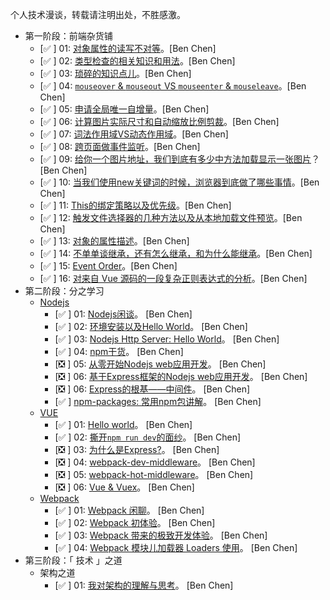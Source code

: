 个人技术漫谈，转载请注明出处，不胜感激。

- 第一阶段：前端杂货铺
    + [✅ ] 01: [对象属性的读写不对等](./Stage_1/01/README.md)。[Ben Chen]
    + [✅ ] 02: [类型检查的相关知识和用法](./Stage_1/02/README.md)。[Ben Chen]
    + [✅ ] 03: [琐碎的知识点儿](./Stage_1/03/README.md)。[Ben Chen]
    + [✅ ] 04: [`mouseover` & `mouseout` VS `mouseenter` & `mouseleave`](./Stage_1/04/README.md)。[Ben Chen]
    + [✅ ] 05: [申请全局唯一自增量](./Stage_1/05/README.md)。[Ben Chen]
    + [✅ ] 06: [计算图片实际尺寸和自动缩放比例剪裁](./Stage_1/06/README.md)。[Ben Chen]
    + [✅ ] 07: [词法作用域VS动态作用域](./Stage_1/07/README.md)。[Ben Chen]
    + [✅ ] 08: [跨页面做事件监听](./Stage_1/08/README.md)。[Ben Chen]
    + [✅ ] 09: [给你一个图片地址，我们到底有多少中方法加载显示一张图片](./Stage_1/09/README.md)？[Ben Chen]
    + [✅ ] 10: [当我们使用new关键词的时候，浏览器到底做了哪些事情](./Stage_1/10/README.md)。[Ben Chen]
    + [✅ ] 11: [This的绑定策略以及优先级](./Stage_1/11/README.md)。[Ben Chen]
    + [✅ ] 12: [触发文件选择器的几种方法以及从本地加载文件预览](./Stage_1/12/README.md)。[Ben Chen]
    + [✅ ] 13: [对象的属性描述](./Stage_1/13/README.md)。[Ben Chen]
    + [✅ ] 14: [不单单谈继承，还有怎么继承，和为什么能继承](./Stage_1/14/README.md)。[Ben Chen]
    + [✅ ] 15: [Event Order](./Stage_1/15/README.md)。[Ben Chen]
    + [✅ ] 16: [对来自 Vue 源码的一段复杂正则表达式的分析](./Stage_1/16.md)。[Ben Chen]
- 第二阶段：分之学习
    + [Nodejs](./Stage_2/Nodejs/README.md)
        * [✅ ] 01: [Nodejs闲谈](./Stage_2/Nodejs/01.md)。 [Ben Chen]
        * [✅ ] 02: [环境安装以及Hello World](./Stage_2/Nodejs/02.md)。 [Ben Chen]
        * [✅ ] 03: [Nodejs Http Server: Hello World](./Stage_2/Nodejs/03.md)。 [Ben Chen]
        * [✅ ] 04: [npm干货](./Stage_2/Nodejs/04.md)。 [Ben Chen]
        * [❎ ] 05: [从零开始Nodejs web应用开发](./Stage_2/Nodejs/05.md)。 [Ben Chen]
        * [❎ ] 06: [基于Express框架的Nodejs web应用开发](./Stage_2/Nodejs/06.md)。 [Ben Chen]
        * [❎ ] 06: [Express的根基——中间件](./Stage_2/Nodejs/06.md)。 [Ben Chen]
        * [✅ ] [npm-packages: 常用npm包讲解](./Stage_2/Nodejs/npm-packages.md)。 [Ben Chen]
    + [VUE](./Stage_2/VUE/README.md)
        * [✅ ] 01: [Hello world](./Stage_2/VUE/01.md)。 [Ben Chen]
        * [✅ ] 02: [撕开`npm run dev`的面纱](./Stage_2/VUE/02.md)。 [Ben Chen]
        * [❎ ] 03: [为什么是Express?](./Stage_2/VUE/03.md)。 [Ben Chen]
        * [❎ ] 04: [webpack-dev-middleware](./Stage_2/VUE/04.md)。 [Ben Chen]
        * [❎ ] 05: [webpack-hot-middleware](./Stage_2/VUE/05.md)。 [Ben Chen]
        * [❎ ] 06: [Vue & Vuex](./Stage_2/VUE/06.md)。 [Ben Chen]
    + [Webpack](./Stage_2/Webpack/README.md)
        * [✅ ] 01: [Webpack 闲聊](./Stage_2/Webpack/01.md)。 [Ben Chen]
        * [✅ ] 02: [Webpack 初体验](./Stage_2/Webpack/02.md)。 [Ben Chen]
        * [✅ ] 03: [Webpack 带来的极致开发体验](./Stage_2/Webpack/03.md)。 [Ben Chen]
        * [✅ ] 04: [Webpack 模块儿加载器 Loaders 使用](./Stage_2/Webpack/04.md)。 [Ben Chen]
- 第三阶段：「 技术 」之道
    + 架构之道
        * [✅ ] 01: [我对架构的理解与思考](./Stage_3/Architecture/01.md)。 [Ben Chen]







